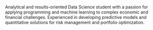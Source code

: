 Analytical and results-oriented Data Science student with a passion for applying programming and machine learning to
complex economic and financial challenges. Experienced in developing predictive models and quantitative solutions for risk
management and portfolio optimization.
